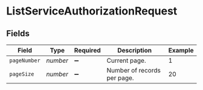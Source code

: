 # ListServiceAuthorizationRequest


## Fields

| Field                       | Type                        | Required                    | Description                 | Example                     |
| --------------------------- | --------------------------- | --------------------------- | --------------------------- | --------------------------- |
| `pageNumber`                | *number*                    | :heavy_minus_sign:          | Current page.               | 1                           |
| `pageSize`                  | *number*                    | :heavy_minus_sign:          | Number of records per page. | 20                          |